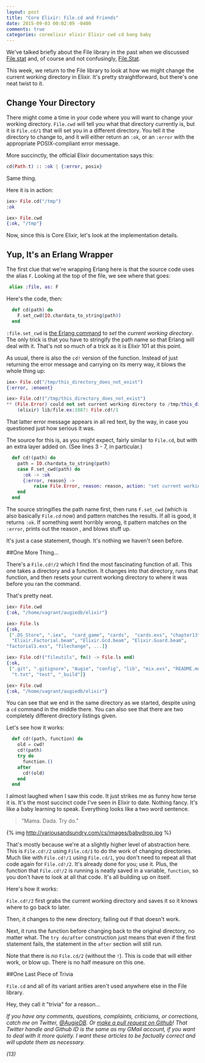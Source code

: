 ```yaml
---
layout: post
title: "Core Elixir: File.cd and Friends"
date: 2015-09-03 00:02:09 -0400
comments: true
categories: coreelixir elixir Elixir cwd cd bang baby 
---
```


We've talked briefly about the File library in the past when we discussed [File.stat](http://variousandsundry.com/cs/blog/2015/06/24/core-elixir-file-dot-stat/) and, of course and not confusingly, [File.Stat](http://www.variousandsundry.com/cs/blog/2015/06/30/core-elixir-file-dot-stat/).

This week, we return to the File library to look at how we might change the current working directory in Elixir.  It's pretty straightforward, but there's one neat twist to it.


## Change Your Directory

There might come a time in your code where you will want to change your working directory.   `File.cwd` will tell you what that directory currently is, but it is `File.cd/1` that will set you in a different directory.  You tell it the directory to change to, and it will either return an `:ok`, or an `:error` with the appropriate POSIX-compliant error message.

More succinctly, the official Elixir documentation says this:

```elixir
cd(Path.t) :: :ok | {:error, posix}
```

Same thing.

Here it is in action:

```elixir
iex> File.cd("/tmp")
:ok

iex> File.cwd
{:ok, "/tmp"}
```

Now, since this is Core Elixir, let's look at the implementation details.

## Yup, It's an Erlang Wrapper

The first clue that we're wrapping Erlang here is that the source code uses the alias `F`.  Looking at the top of the file, we see where that goes:

```elixir
 alias :file, as: F
```

Here's the code, then:

```elixir
  def cd(path) do
    F.set_cwd(IO.chardata_to_string(path))
  end
```

`:file.set_cwd` is [the Erlang command](http://www.erlang.org/doc/man/file.html#set_cwd-1) to _set_ the _current working directory_.  The only trick is that you have to stringify the path name so that Erlang will deal with it.  That's not so much of a trick as it is Elixir 101 at this point.

As usual, there is also the `cd!` version of the function.  Instead of just returning the error message and carrying on its merry way, it blows the whole thing up:

```elixir
iex> File.cd("/tmp/this_directory_does_not_exist")
{:error, :enoent}

iex> File.cd!("/tmp/this_directory_does_not_exist")
** (File.Error) could not set current working directory to /tmp/this_directory_does_not_exist: no such file or directory
    (elixir) lib/file.ex:1087: File.cd!/1
```

That latter error message appears in all red text, by the way, in case you questioned just how serious it was.

The source for this is, as you might expect, fairly similar to `File.cd`, but with an extra layer added on. (See lines 3 - 7, in particular.)

```elixir
  def cd!(path) do
    path = IO.chardata_to_string(path)
    case F.set_cwd(path) do
      :ok -> :ok
      {:error, reason} ->
          raise File.Error, reason: reason, action: "set current working directory to", path: path
    end
  end
```

The source stringifies the path name first, then runs `F.set_cwd` (which is also basically `File.cd` now) and pattern matches the results. If all is good, it returns `:ok`.  If something went horribly wrong, it pattern matches on the `:error`, prints out the reason , and blows stuff up.

It's just a case statement, though.  It's nothing we haven't seen before.


##One More Thing...

There's a `File.cd!/2` which I find the most fascinating function of all.  This one takes a directory and a function.  It changes into that directory, runs that function, and then resets your current working directory to where it was before you ran the command. 

That's pretty neat.

```elixir
iex> File.cwd
{:ok, "/home/vagrant/augiedb/elixir"}

iex> File.ls
{:ok,
 [".DS_Store", ".iex",  "card_game", "cards",  "cards.exs", "chapter13",  "dose",   "elixir", "Elixir.Card.beam", "Elixir.CardPoints.beam", "Elixir.Chip.beam",
  "Elixir.Factorial.beam", "Elixir.Gcd.beam", "Elixir.Guard.beam",
"factorial1.exs", "filechange", ...]}

iex> File.cd!("fileutils", fn() -> File.ls end)
{:ok,
 [".git", ".gitignore", "Augie", "config", "lib", "mix.exs", "README.md",
  "t.txt", "test", "_build"]}

iex> File.cwd
{:ok, "/home/vagrant/augiedb/elixir"}
```

You can see that we end in the same directory as we started, despite using a `cd` command in the middle there.  You can also see that there are two completely different directory listings given.

Let's see how it works:

```elixir
  def cd!(path, function) do
    old = cwd!
    cd!(path)
    try do
      function.()
    after
      cd!(old)
    end
  end
```

I almost laughed when I saw this code. It just strikes me as funny how terse it is.  It's the most succinct code I've seen in Elixir to date. Nothing fancy.  It's like a baby learning to speak. Everything looks like a two word sentence.

 > "Mama.  Dada.  Try do."

{% img http://variousandsundry.com/cs/images/babydrop.jpg %}

That's mostly because we're at a slightly higher level of abstraction here. This is `File.cd!/2` using `File.cd/1` to do the work of changing directories.  Much like with `File.cd!/1` using `File.cd/1`, you don't need to repeat all that code again for `File.cd!/2`.  It's already done for you; use it.  Plus, the function that `File.cd!/2` is running is neatly saved in a variable, `function`, so you don't have to look at all that code.  It's all building up on itself.

Here's how it works:

`File.cd!/2` first grabs the current working directory and saves it so it knows where to go back to later.

Then, it changes to the new directory, failing out if that doesn't work.  

Next, it runs the function before changing back to the original directory, no matter what. The `try do/after` construction just means that even if the first statement fails, the statement in the `after` section will still run.

Note that there is _no_ `File.cd/2` (without the `!`).  This is code that will either work, or blow up. There is no half measure on this one.

##One Last Piece of Trivia

`File.cd` and all of its variant arities aren't used anywhere else in the File library.

Hey, they call it "trivia" for a reason...

 _If you have any comments, questions, complaints, criticisms, or corrections, catch me on Twitter, [@AugieDB](https://twitter.com/augiedb). Or [make a pull request on Github](https://github.com/augiedb/VariousAndSundryCS)!  That Twitter handle and Github ID is the same as my GMail account, if you want to deal with it more quietly. I want these articles to be factually correct and will update them as necessary._

_(13)_